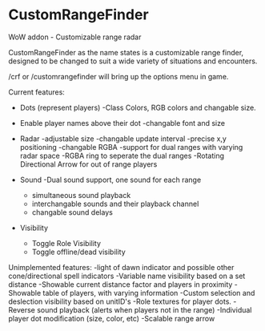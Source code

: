 # CustomRangeFinder
WoW addon - Customizable range radar

CustomRangeFinder as the name states is a customizable range finder, designed to be changed to suit a wide variety of situations and encounters.

/crf or /customrangefinder will bring up the options menu in game.

Current features:
  - Dots (represent players)
    -Class Colors, RGB colors and changable size.
  
  - Enable player names above their dot
    -changable font and size
  
  - Radar
    -adjustable size
    -changable update interval
    -precise x,y positioning
    -changable RGBA
    -support for dual ranges with varying radar space
    -RGBA ring to seperate the dual ranges
    -Rotating Directional Arrow for out of range players
    
  - Sound
    -Dual sound support, one sound for each range
    - simultaneous sound playback
    - interchangable sounds and their playback channel
    - changable sound delays
    
  - Visibility
    - Toggle Role Visibility
    - Toggle offline/dead visibility
  
  
  Unimplemented features:
    -light of dawn indicator and possible other cone/directional spell indicators
    -Variable name visibility based on a set distance
	-Showable current distance factor and players in proximity 
    -Showable table of players, with varying information
    -Custom selection and deslection visibility based on unitID's
    -Role textures for player dots.
    -Reverse sound playback (alerts when players not in the range)
    -Individual player dot modification (size, color, etc)
    -Scalable range arrow
    
  
